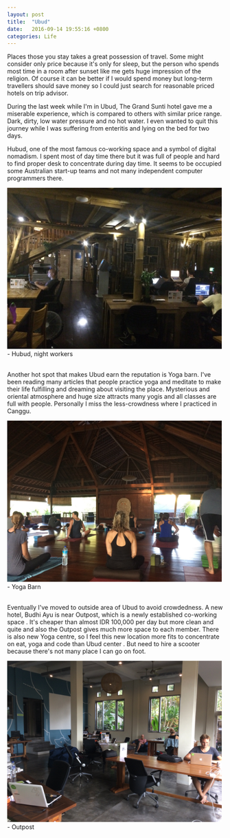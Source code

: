 ```yaml
---
layout: post
title:  "Ubud"
date:   2016-09-14 19:55:16 +0800
categories: Life
---
```




Places those you stay takes a great possession of travel. Some might consider only price because it's only for sleep, but the person who spends most time in a room after sunset like me gets huge impression of the religion. Of course it can be better if I would spend money but long-term travellers should save money so I could just search for reasonable priced hotels on trip advisor.

During the last week while I'm in Ubud, The Grand Sunti hotel gave me a miserable experience, which is compared to others with similar price range. Dark, dirty, low water pressure and no hot water. I even wanted to quit this journey while I was suffering from enteritis and lying on the bed for two days.

Hubud, one of the most famous co-working space and a symbol of digital nomadism. I spent most of day time there but it was full of people and hard to find proper desk to concentrate during day time. It seems to be occupied some Australian start-up teams and not many independent computer programmers there.

<img src="/assets/IMG_0762.JPG" width="500px">
<br/>
- Hubud, night workers
<br/>
<br/>

Another hot spot that makes Ubud earn the reputation is Yoga barn. I've been reading many articles that people practice yoga and meditate to make their life fulfilling and dreaming about visiting the place. Mysterious and oriental atmosphere and huge size attracts many yogis and all classes are full with people. Personally I miss the less-crowdness where I practiced in Canggu.

<img src="/assets/img_0760.JPG" width="500px">
<br/>
- Yoga Barn
<br/>
<br/>

Eventually I've moved to outside area of Ubud to avoid crowdedness. A new hotel, Budhi Ayu is near Outpost, which is a newly established co-working space . It's cheaper than almost IDR 100,000 per day but more clean and quite and also the Outpost gives much more space to each member. There is also new Yoga centre, so I feel this new location more fits to concentrate on eat, yoga and code than Ubud center . But need to hire a scooter because there's not many place I can go on foot.

<img src="/assets/img_0785.JPG" width="500px">
<br/>
- Outpost
<br/>
<br/>
